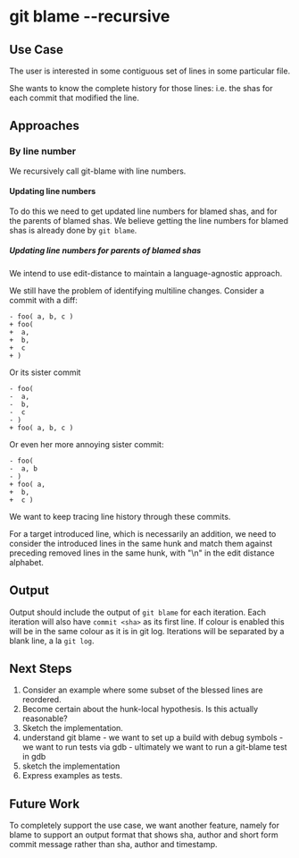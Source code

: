 # git blame --recursive

## Use Case

The user is interested in some contiguous set of lines in some particular file.

She wants to know the complete history for those lines: i.e. the shas for each
commit that modified the line.

##    Approaches

###   By line number

We recursively call git-blame with line numbers.

####  Updating line numbers

To do this we need to get updated line numbers for blamed shas, and for the
parents of blamed shas.  We believe getting the line numbers for blamed shas is
already done by `git blame`.

##### Updating line numbers for parents of blamed shas

We intend to use edit-distance to maintain a language-agnostic approach.

We still have the problem of identifying multiline changes.  Consider a commit
with a diff:

```
- foo( a, b, c )
+ foo(
+  a,
+  b,
+  c
+ )
```

Or its sister commit

```
- foo(
-  a,
-  b,
-  c
- )
+ foo( a, b, c )
```

Or even her more annoying sister commit:

```
- foo(
-  a, b
- )
+ foo( a,
+  b,
+  c )
```

We want to keep tracing line history through these commits. 

For a target introduced line, which is necessarily an addition, we need to
consider the introduced lines in the same hunk and match them against preceding
removed lines in the same hunk, with "\n" in the edit distance alphabet.


## Output

Output should include the output of `git blame` for each iteration.  Each
iteration will also have `commit <sha>` as its first line.  If colour is enabled
this will be in the same colour as it is in git log.  Iterations will be
separated by a blank line, a la `git log`.



## Next Steps
1. Consider an example where some subset of the blessed lines are reordered.
2. Become certain about the hunk-local hypothesis.  Is this actually reasonable?
3. Sketch the implementation.
  1. understand git blame
    - we want to set up a build with debug symbols
    - we want to run tests via gdb
    - ultimately we want to run a git-blame test in gdb
  2. sketch the implementation
4. Express examples as tests.


## Future Work
To completely support the use case, we want another feature, namely for blame to
support an output format that shows sha, author and short form commit message
rather than sha, author and timestamp.

